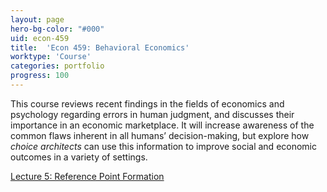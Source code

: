 ```yaml
---
layout: page
hero-bg-color: "#000"
uid: econ-459
title:  'Econ 459: Behavioral Economics'
worktype: 'Course'
categories: portfolio
progress: 100
---
```


<p>
	This course reviews recent findings in the fields of economics and psychology regarding errors in human judgment, and discusses their importance in an economic marketplace. It will increase awareness of the common flaws inherent in all humans’ decision-making, but explore how <em>choice architects</em> can use this information to improve social and economic outcomes in a variety of settings. 
</p>

[Lecture 5: Reference Point Formation](https://josh-r-foster.github.io/courses/econ-459/lectures/5-reference-formation.html)
